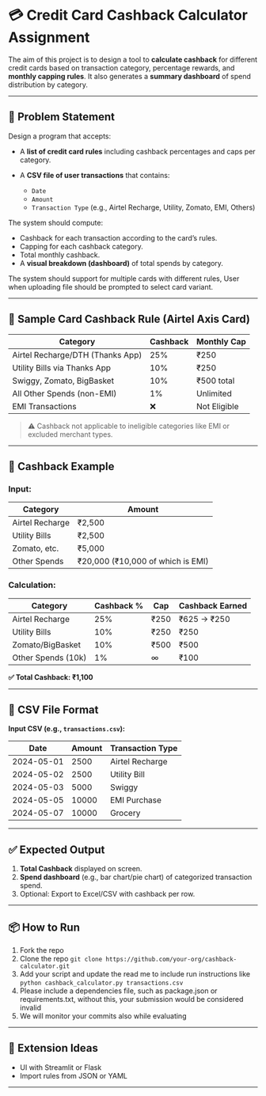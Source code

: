 # 💳 Credit Card Cashback Calculator Assignment

The aim of this project is to design a tool to **calculate cashback** for different credit cards based on transaction category, percentage rewards, and **monthly capping rules**. It also generates a **summary dashboard** of spend distribution by category. 

---

## 📌 Problem Statement

Design a program that accepts:

* A **list of credit card rules** including cashback percentages and caps per category.
* A **CSV file of user transactions** that contains:

  * `Date`
  * `Amount`
  * `Transaction Type` (e.g., Airtel Recharge, Utility, Zomato, EMI, Others)

The system should compute:

* Cashback for each transaction according to the card’s rules.
* Capping for each cashback category.
* Total monthly cashback.
* A **visual breakdown (dashboard)** of total spends by category.

The system should support for multiple cards with different rules, User when uploading file should be prompted to select card variant. 

---

## 📝 Sample Card Cashback Rule (Airtel Axis Card)

| Category                         | Cashback | Monthly Cap  |
| -------------------------------- | -------- | ------------ |
| Airtel Recharge/DTH (Thanks App) | 25%      | ₹250         |
| Utility Bills via Thanks App     | 10%      | ₹250         |
| Swiggy, Zomato, BigBasket        | 10%      | ₹500 total   |
| All Other Spends (non-EMI)       | 1%       | Unlimited    |
| EMI Transactions                 | ❌        | Not Eligible |

> ⚠️ Cashback not applicable to ineligible categories like EMI or excluded merchant types.

---

## 🧮 Cashback Example

### Input:

| Category        | Amount                            |
| --------------- | --------------------------------- |
| Airtel Recharge | ₹2,500                            |
| Utility Bills   | ₹2,500                            |
| Zomato, etc.    | ₹5,000                            |
| Other Spends    | ₹20,000 (₹10,000 of which is EMI) |

### Calculation:

| Category           | Cashback % | Cap  | Cashback Earned |
| ------------------ | ---------- | ---- | --------------- |
| Airtel Recharge    | 25%        | ₹250 | ₹625 → ₹250     |
| Utility Bills      | 10%        | ₹250 | ₹250            |
| Zomato/BigBasket   | 10%        | ₹500 | ₹500            |
| Other Spends (10k) | 1%         | ∞    | ₹100            |

**✅ Total Cashback: ₹1,100**

---

## 📂 CSV File Format

**Input CSV (e.g., `transactions.csv`):**

| Date       | Amount | Transaction Type |
| ---------- | ------ | ---------------- |
| 2024-05-01 | 2500   | Airtel Recharge  |
| 2024-05-02 | 2500   | Utility Bill     |
| 2024-05-03 | 5000   | Swiggy           |
| 2024-05-05 | 10000  | EMI Purchase     |
| 2024-05-07 | 10000  | Grocery          |

---

## ✅ Expected Output

1. **Total Cashback** displayed on screen.
2. **Spend dashboard** (e.g., bar chart/pie chart) of categorized transaction spend.
3. Optional: Export to Excel/CSV with cashback per row.

---

## 📦 How to Run

1. Fork the repo
2. Clone the repo
   `git clone https://github.com/your-org/cashback-calculator.git`
3. Add your script and update the read me to include run instructions like  `python cashback_calculator.py transactions.csv`
4. Please include a dependencies file, such as package.json or requirements.txt, without this, your submission would be considered invalid
5. We will monitor your commits also while evaluating
---

## 🚀 Extension Ideas

* UI with Streamlit or Flask
* Import rules from JSON or YAML

---

